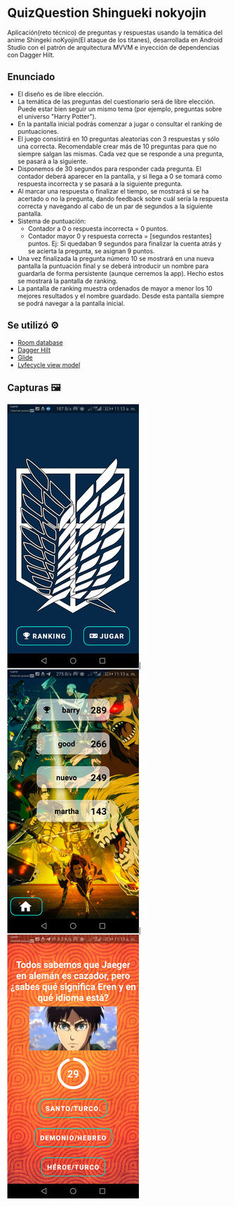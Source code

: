 # QuizQuestion Shingueki nokyojin 

Aplicación(reto técnico) de preguntas y respuestas usando la temática del anime Shingeki noKyojin(El ataque de los titanes), desarrollada en Android Studio con el patrón de arquitectura MVVM e inyección de dependencias con Dagger Hilt.

## Enunciado

* El diseño es de libre elección.
* La temática de las preguntas del cuestionario será de libre elección. Puede estar bien seguir un mismo tema (por ejemplo, preguntas sobre el universo "Harry Potter").
* En la pantalla inicial podrás comenzar a jugar o consultar el ranking de puntuaciones.
* El juego consistirá en 10 preguntas aleatorias con 3 respuestas y sólo una correcta. Recomendable crear más de 10 preguntas para que no siempre salgan las mismas. Cada vez que se responde a una pregunta, se pasará a la siguiente.
* Disponemos de 30 segundos para responder cada pregunta. El contador deberá aparecer en la pantalla, y si llega a 0 se tomará como respuesta incorrecta y se pasará a la siguiente pregunta.
* Al marcar una respuesta o finalizar el tiempo, se mostrará si se ha acertado o no la pregunta, dando feedback sobre cuál sería la respuesta correcta y navegando al cabo de un par de segundos a la siguiente pantalla.
* Sistema de puntuación:
	* Contador a 0 o respuesta incorrecta = 0 puntos.
	* Contador mayor 0 y respuesta correcta = [segundos restantes] puntos. Ej: Si quedaban 9 segundos para finalizar la cuenta atrás y se acierta la pregunta, se asignan 9 puntos.
* Una vez finalizada la pregunta número 10 se mostrará en una nueva pantalla la puntuación final y se deberá introducir un nombre para guardarla de forma persistente (aunque cerremos la app). Hecho estos se mostrará la pantalla de ranking.
* La pantalla de ranking muestra ordenados de mayor a menor los 10 mejores resultados y el nombre guardado. Desde esta pantalla siempre se podrá navegar a la pantalla inicial.

## Se utilizó :gear:

* [Room database](https://developer.android.com/jetpack/androidx/releases/room?gclid=EAIaIQobChMIh-Hoi7C_-gIVRxXUAR2kZAAsEAAYASAAEgJnivD_BwE&gclsrc=aw.ds)
* [Dagger Hilt](https://developer.android.com/training/dependency-injection/hilt-android)
* [Glide](https://developer.android.com/training/dependency-injection/hilt-android) 
* [Lyfecycle view model](https://developer.android.com/jetpack/androidx/releases/lifecycle)

## Capturas 🖼️

<img src="https://github.com/hall9zeha/AttackOnTitanQuiz/blob/main/screenshots/main.jpg" alt="drawing" width="300"/>|
<img src="https://github.com/hall9zeha/AttackOnTitanQuiz/blob/main/screenshots/ranking.jpg" alt="drawing" width="300"/>|
<img src="https://github.com/hall9zeha/AttackOnTitanQuiz/blob/main/screenshots/quiz.jpg" alt="drawing" width="300"/>



